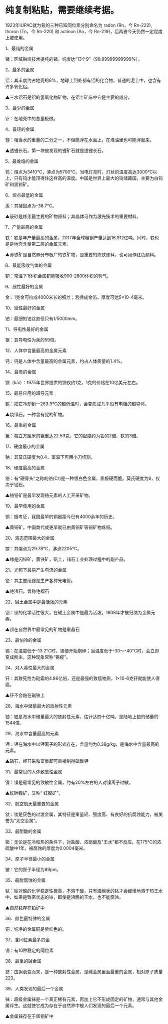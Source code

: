 # 纯复制粘贴，需要继续考据。

1923年IUPAC就为氡的三种已知同位素分别命名为 radon (Rn，今 Rn-222), thoron (Tn，今 Rn-220) 和 actinon (An，今 Rn-219)，后两者今天仍然一定程度上被使用。

1、最纯的金属

锗：区域融熔技术提纯的锗，纯度达“13个9”（99.99999999999%）。

2、最多的金属

铝：其丰度约占地壳的8%，地球上到处都有铝的化合物，普通的泥土中，也含有许多氧化铝。

▲三水铝石是铝的氢氧化物矿物，在铝土矿床中它是主要的成分。

3、最少的金属

钋：在地壳中的总量极微。

4、最轻的金属

锂：相当水的重量的二分之一，不但能浮在水面上，在煤油里也可能浮起来。

▲透锂长石。第一块被发现的锂矿石就是透锂长石。

5、最难熔的金属

钨：熔点为3410℃，沸点为5700℃。当电灯亮时，灯丝的温度高达3000℃以上，只有钨才能顶得住这样高的温度。中国是世界上最大的钨储藏国，主要为白钨矿和黑钨矿。

6、熔点最低的金属

汞：其凝固点为–38.7℃。

▲辰砂是炼汞最主要的矿物原料；其晶体可作为激光技术的重要材料。

7、产量最高的金属

铁：铁是年产量最高的金属，2017年全球粗钢产量达到16.912亿吨。同时，铁也是是地壳含量第二高的金属元素。

▲赤铁矿是自然界分布极广的铁矿物，是重要的炼铁原料，也可用作红色颜料。

8、最能吸收气体的金属

钯：常温下1体积金属钯能吸收900-2800体积的氢气。

9、展性最好的金属

金：1克金可拉成4000米长的细丝；若捶成金箔，厚度可达5×10-4毫米。

10、延性最好的金属

铂：最细的铂丝直径只有1/5000mm。

11、导电性最好的金属

银：其导电性为汞的59倍。

12、人体中含量最高的金属元素

钙：钙是人体中含量最高的金属元素，约占人体质量的1.4%。

14、最贵的金属

锎（kāi）：1975年世界提供的锎仅约1克，1克的价格在10亿美元左右。

15、最易应用的超导元素

铌：把它冷却到一263.9℃的超低温时，会变质成几乎没有电阻的超导体。

▲烧绿石。一种含有铌的矿物。

16、最重的金属

锇：每立方厘米的锇重达22.59克，它的密度约为铅的2倍、铁的3倍。

17、硬度最小的金属

钠：其莫氏硬度为0.4，室温下可用小刀切割。

18、硬度最高的金属

铬：有“硬骨头”之称的铬(Cr)是一种银白色金属，质极硬而脆。莫氏硬度为9，仅次于钻石。

▲铬铅矿是最早发现铬元素的人工开采矿物。

19、最早使用的金属

铜：据考证，我国最早的铜器距今已有4000余年的历史。

▲黄铜矿。中国商代或更早就已由黄铜矿等铜矿物炼铜。

20、液态范围最大的金属

镓：其熔点为29.78℃，沸点2205℃。

▲镓是闪锌矿，黄铁矿，矾土，锗石工业处理过程中的副产品。

21、光照下最易产生电流的金属

铯：其主要用途是生产各种光电管。

▲铯沸石，曾称铯榴石

22、碱土金属中是最活泼的元素

钡：钡的化学活性很大，在碱土金属中是最为活泼。1808年才被归纳为金属元素。

▲钡在自然界中最常见的矿物是重晶石

23、最怕冷的金属

锡：在温度低于-13.2℃时，锡便开始崩碎；当温度低于-30～-40℃时，会立即变成粉末，这种现象常称“锡疫”。

24、对人毒性最大的金属

钚：其致死性为砒霜的4.86亿倍，还是最强的致癌物质，1×10-6克钚就能使人得癌。

▲钚不会粘在磁铁上

28、海水中储量最大的放射性元素

铀：铀是海水中储量最大的放射性元素，估计达四十亿吨，是陆地上铀的储量的1544倍。

29、海水中含量最高的元素

钾：钾在海水中以钾离子的形式存在，含量约为0.38g/kg，是海水中含量最高的元素。

▲硝石，经开采和富集即可直接制得硝酸钾

31、最常见的人体致敏性金属

镍：镍是最常见的致敏性金属，约有20%左右的人对镍离子过敏。

▲红砷镍矿，又称“ 红镍矿”。

32、航空航天最重要的金属

钛：钛是灰色的过渡金属，其特征是重量轻、强度高、有良好的抗腐蚀能力，被美誉为“太空金属”。

33、最耐酸的金属

钽：无论是在冷和热的条件下，对盐酸、浓硝酸及"王水"都不反应。在175℃的浓硫酸中1年，被腐蚀的厚度为0.0004毫米。

34、原子半径最小的金属

铍：它的原子半径为89pm。

35、最耐腐蚀的金属

铱：铱对酸的化学稳定性极高，不溶于酸，只有海绵状的铱才会缓慢地溶于热王水中，如果是致密状态的铱，即使是沸腾的王水，也不能腐蚀。

▲自然铱存在铂矿中

36、颜色最特殊的金属

铜：纯净的金属铜是紫红色的。

37、含同位素最多的金

锡：有10种稳定的同位素

38、最重的碱金属

钫：由锕衰变而来，是一种放射性金属，是碱金属里面最重的金属，相对原子质量223。

39、人类发现的最后一个金属

铼：超级金属铼是一个真正稀有元素，再加上它不形成固定的矿物，通常与其他金属伴生。这就使它成为存在于自然界中被人们发现的最后一个元素。

▲金属铼存在于辉钼矿中
